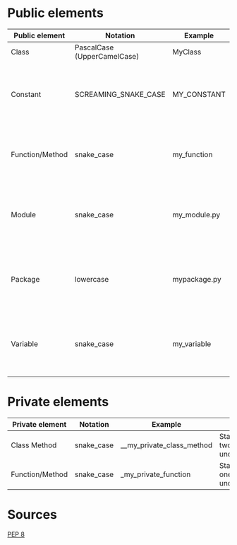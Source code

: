 # Public elements

| Public element  | Notation                    | Example      | Notes                                                                     |
|-----------------|-----------------------------|--------------|---------------------------------------------------------------------------|
| Class           | PascalCase (UpperCamelCase) | MyClass      |                                                                           |
| Constant        | SCREAMING_SNAKE_CASE        | MY_CONSTANT  | Uppercase single letter, word, or words. Separate words with underscores. |
| Function/Method | snake_case                  | my_function  | Lowercase word or words. Separate words by underscores.                   |
| Module          | snake_case                  | my_module.py | Short. Lowercase word or words. Separate words with underscores.          |
| Package         | lowercase                   | mypackage.py | Short. Lowercase word or words. Do not separate words with underscores.   |
| Variable        | snake_case                  | my_variable  | Lowercase single letter, word, or words. Separate words with underscores. |

# Private elements

| Private element | Notation   | Example                   | Notes                       |
|-----------------|------------|---------------------------|-----------------------------|
| Class Method    | snake_case | __my_private_class_method | Starts with two underscore. |
| Function/Method | snake_case | _my_private_function      | Starts with one underscore. |

# Sources

[PEP 8](https://peps.python.org/pep-0008/)